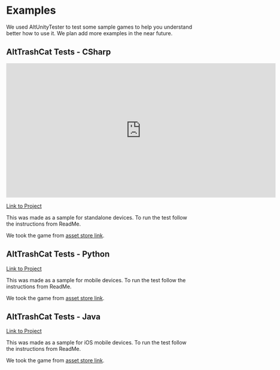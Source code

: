 # Examples

We used AltUnityTester to test some sample games to help you understand better how to use it. We plan add more examples in the near future.




## AltTrashCat Tests - CSharp

<iframe width="720" height="360" src="https://www.youtube.com/embed/tr3_8YawBck" frameborder="0" allow="accelerometer; autoplay; encrypted-media; gyroscope; picture-in-picture" allowfullscreen></iframe>

[Link to Project](https://gitlab.com/altom/altunity/examples/alttrashcat-tests-csharp)

This was made as a sample for standalone devices. To run the test follow the instructions from ReadMe.

We took the game from [asset store link](https://assetstore.unity.com/packages/essentials/tutorial-projects/endless-runner-sample-game-87901).



## AltTrashCat Tests - Python

[Link to Project](https://gitlab.com/altom/altunity/examples/alttrashcat-tests-python)

This was made as a sample for mobile devices. To run the test follow the instructions from ReadMe.

We took the game from [asset store link](https://assetstore.unity.com/packages/essentials/tutorial-projects/endless-runner-sample-game-87901).



## AltTrashCat Tests - Java

[Link to Project](https://gitlab.com/altom/altunity/examples/alttrashcat-tests---java)

This was made as a sample for iOS mobile devices. To run the test follow the instructions from ReadMe.

We took the game from [asset store link](https://assetstore.unity.com/packages/essentials/tutorial-projects/endless-runner-sample-game-87901).
